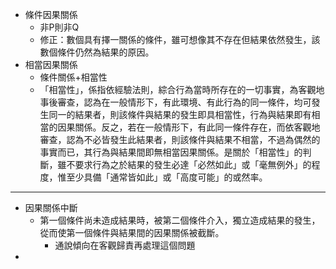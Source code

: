 * 條件因果關係
	* 非P則非Q
	* 修正：數個具有擇一關係的條件，雖可想像其不存在但結果依然發生，該數個條件仍然為結果的原因。
* 相當因果關係
	* 條件關係+相當性
	* 「相當性」，係指依經驗法則，綜合行為當時所存在的一切事實，為客觀地事後審查，認為在一般情形下，有此環境、有此行為的同一條件，均可發生同一的結果者，則該條件與結果的發生即具相當性，行為與結果即有相當的因果關係。反之，若在一般情形下，有此同一條件存在，而依客觀地審查，認為不必皆發生此結果者，則該條件與結果不相當，不過為偶然的事實而已，其行為與結果間即無相當因果關係。是關於「相當性」的判斷，雖不要求行為之於結果的發生必達「必然如此」或「毫無例外」的程度，惟至少具備「通常皆如此」或「高度可能」的或然率。

---
* 因果關係中斷
	* 第一個條件尚未造成結果時，被第二個條件介入，獨立造成結果的發生，從而使第一個條件與結果間的因果關係被截斷。
		* 通說傾向在客觀歸責再處理這個問題
* 